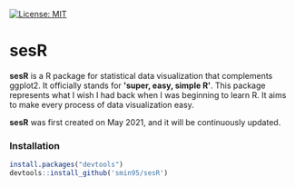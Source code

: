 [![License: MIT](https://img.shields.io/badge/License-MIT-yellow.svg)](https://github.com/smin95/sesR/blob/master/LICENSE)

# sesR

**sesR** is a R package for statistical data visualization that complements ggplot2. It officially stands for **'super, easy, simple R'**. This package represents what I wish I had back when I was beginning to learn R. It aims to make every process of data visualization easy.

**sesR** was first created on May 2021, and it will be continuously updated.

### Installation

``` r
install.packages("devtools")
devtools::install_github('smin95/sesR')
```
 
